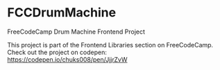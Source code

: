 # FCCDrumMachine
FreeCodeCamp Drum Machine Frontend Project

This project is part of the Frontend Libraries section on FreeCodeCamp. Check out the project on codepen: https://codepen.io/chuks008/pen/JjjrZvW

